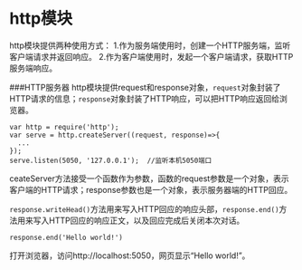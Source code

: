 http模块
===
http模块提供两种使用方式：
1.作为服务端使用时，创建一个HTTP服务端，监听客户端请求并返回响应。
2.作为客户端使用时，发起一个客户端请求，获取HTTP服务端响应。

###HTTP服务器
http模块提供request和response对象，``request``对象封装了HTTP请求的信息；``response``对象封装了HTTP响应，可以把HTTP响应返回给浏览器。

```
var http = require('http');
var serve = http.createServer((request, response)=>{
  ...
});
serve.listen(5050, '127.0.0.1');  //监听本机5050端口
```
ceateServer方法接受一个函数作为参数，函数的request参数是一个对象，表示客户端的HTTP请求；response参数也是一个对象，表示服务器端的HTTP回应。

``response.writeHead()``方法用来写入HTTP回应的响应头部，``response.end()``方法用来写入HTTP回应的响应正文，以及回应完成后关闭本次对话。
```
response.end('Hello world!')
```
打开浏览器，访问http://localhost:5050，网页显示“Hello world!”。

